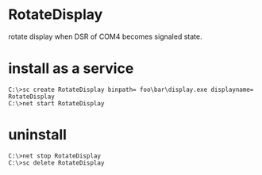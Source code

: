 # RotateDisplay
rotate display when DSR of COM4 becomes signaled state.

# install as a service
    C:\>sc create RotateDisplay binpath= foo\bar\display.exe displayname= RotateDisplay
	C:\>net start RotateDisplay

# uninstall
	C:\>net stop RotateDisplay
	C:\>sc delete RotateDisplay


